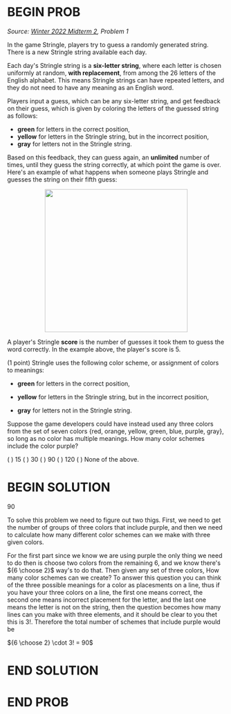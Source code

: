 # BEGIN PROB

<i>Source: [Winter 2022 Midterm 2](../wi22-midterm2/index.html), Problem 1</i>

In the game Stringle, players try to guess a randomly generated string. There is a new Stringle string available each day.

Each day's Stringle string is a **six-letter string**, where each letter is chosen uniformly at random, **with replacement**, from among the 26 letters of the English alphabet. This means Stringle strings can have repeated letters, and they do not need to have any meaning as an English word.

Players input a guess, which can be any six-letter string, and get feedback on their guess, which is given by coloring the letters of the guessed string as follows:

- **green** for letters in the correct position,
- **yellow** for letters in the Stringle string, but in the incorrect position,
- **gray** for letters not in the Stringle string.

Based on this feedback, they can guess again, an **unlimited** number of times, until they guess the string correctly, at which point the game is over. Here's an example of what happens when someone plays Stringle and guesses the string on their fifth guess:

<center><img src="../assets/images/wi22-midterm2/stringlewin.png" width="330" height="330"></center>

A player's Stringle **score** is the number of guesses it took them to guess the word correctly. In the example above, the player's score is 5.

(1 point) Stringle uses the following color scheme, or assignment of
colors to meanings:

-   **green** for letters in the correct position,

-   **yellow** for letters in the Stringle string, but in the incorrect
    position,

-   **gray** for letters not in the Stringle string.

Suppose the game developers could have instead used any three colors
from the set of seven colors $\{$red, orange, yellow, green, blue,
purple, gray$\}$, so long as no color has multiple meanings. How many
color schemes include the color purple?

( ) $15$
( ) $30$
( ) $90$
( ) $120$
( ) None of the above.

# BEGIN SOLUTION

$90$

To solve this problem we need to figure out two thigs. First, we need to get the number of groups of three colors that include purple, and then we need to calculate how many different color schemes can we make with three given colors.

For the first part since we know we are using purple the only thing we need to do then is choose two colors from the remaining 6, and we know there's ${6 \choose 2}$ way's to do that. Then given any set of three colors, How many color schemes can we create? To answer this question you can think of the three possible meanings for a color as placesments on a line, thus if you have your three colors on a line, the first one means correct, the second one means incorrect placement for the letter, and the last one means the letter is not on the string, then the question becomes how many lines can you make with three elements, and it should be clear to you thet this is $3!$. Therefore the total number of schemes that include purple would be 

${6 \choose 2} \cdot 3! = 90$ 

# END SOLUTION

# END PROB